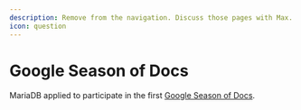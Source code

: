 ```yaml
---
description: Remove from the navigation. Discuss those pages with Max.
icon: question
---
```


# Google Season of Docs

MariaDB applied to participate in the first [Google Season of Docs](https://developers.google.com/season-of-docs/).
